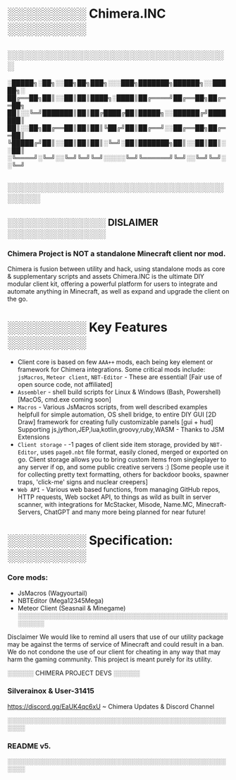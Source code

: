 # ░░░░░░░░░ Chimera.INC ░░░░░░░░░

## ░░░░░░░░░░░░░░░░░░░░░░░░░░░░░░░░░░

░█████╗░██╗░░██╗██╗███╗░░░███╗███████╗██████╗░░█████╗░
██╔══██╗██║░░██║██║████╗░████║██╔════╝██╔══██╗██╔══██╗
██║░░╚═╝███████║██║██╔████╔██║█████╗░░██████╔╝███████║
██║░░██╗██╔══██║██║██║╚██╔╝██║██╔══╝░░██╔══██╗██╔══██║
╚█████╔╝██║░░██║██║██║░╚═╝░██║███████╗██║░░██║██║░░██║
░╚════╝░╚═╝░░╚═╝╚═╝╚═╝░░░░░╚═╝╚══════╝╚═╝░░╚═╝╚═╝░░╚═╝

## ░░░░░░░░░░░░░░░░░░░░░░░░░░░░░░░░░░░░░░

## ░░░░░░░░░░░░░░░ DISLAIMER ░░░░░░░░░░░░░░░

### Chimera Project is NOT a standalone Minecraft client nor mod.
 Chimera is fusion between utility and hack, using standalone mods as core & supplementary scripts and assets 
 Chimera.INC is the ultimate DIY modular client kit, offering a powerful platform for users to integrate and automate anything in Minecraft, as well as expand and upgrade the client on the go.

# ░░░░░░░░░ Key Features ░░░░░░░░░
- Client core is based on few `AAA++` mods, each being key element or framework for Chimera integrations. 
Some critical mods include: `jsMacros`, `Meteor client`, `NBT-Editor` - These are essential!
[Fair use of open source code, not affiliated]
- `Assembler` - shell build scripts for Linux & Windows (Bash, Powershell) [MacOS, cmd.exe coming soon]
- `Macros` - Various JsMacros scripts, from well described examples helpfull for simple automation, OS shell bridge, to entire DIY GUI [2D Draw] framework for creating fully customizable panels [gui + hud] 
Supporting js,jython,JEP,lua,kotlin,groovy,ruby,WASM - Thanks to JSM Extensions
- `Client storage` - -1 pages of client side item storage, provided by `NBT-Editor`, uses `page0.nbt` file format, easily cloned, merged or exported on go. Client storage allows you to bring custom items from singleplayer to any server if op, and some public creative servers :) 
[Some people use it for collecting pretty text formatting, others for backdoor books, spawner traps, 'click-me' signs and nuclear creepers]
- `Web API` - Various web based functions, from managing GitHub repos, HTTP requests, Web socket API, to things as wild as built in server scanner, with integrations for McStacker, Misode, Name.MC, Minecraft-Servers, ChatGPT and many more being planned for near future!

# ░░░░░░░░░ Specification: ░░░░░░░░░
### Core mods:
- JsMacros (Wagyourtail)
- NBTEditor (Mega12345Mega)
- Meteor Client (Seasnail & Minegame)
░░░░░░░░░░░░░░░░░░░░░░░░░░░░░░░░░░░░░░░░░░░░░░░░░░░░░░

Disclaimer
We would like to remind all users that use of our utility package may be against the terms of service of Minecraft and could result in a ban. We do not condone the use of our client for cheating in any way that may harm the gaming community.
This project is meant purely for its utility.

░░░░░░ CHIMERA PROJECT DEVS ░░░░░░
### Silverainox & User-31415

https://discord.gg/EaUK4qc6xU ~ Chimera Updates & Discord Channel

░░░░░░░░░░░░░░░░░░░░░░░░░░░░░░░░░░░░░░░░░░░░░░░░░░░░░░

### README v5.

░░░░░░░░░░░░░░░░░░░░░░░░░░░░░░░░░░░░░░░░░░░░░░░░░░░░░░
